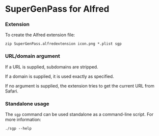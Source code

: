# SuperGenPass for Alfred

### Extension

To create the Alfred extension file:

```zip SuperGenPass.alfredextension icon.png *.plist sgp```

### URL/domain argument

If a URL is supplied, subdomains are stripped.

If a domain is supplied, it is used exactly as specified.

If no argument is supplied, the extension tries to get the current URL from Safari.

### Standalone usage

The ```sgp``` command can be used standalone as a command-line script.  For more information:

```./sgp --help```
